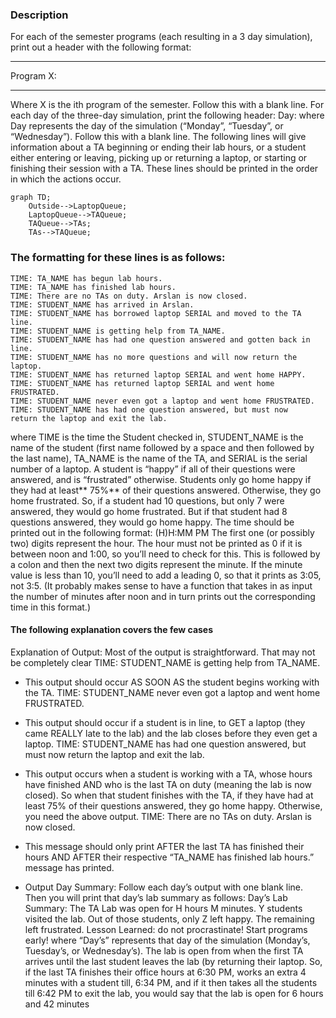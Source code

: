 ### Description

For each of the semester programs (each resulting in a 3 day simulation), print out a
header with the following format:
**********
Program X:
**********
Where X is the ith program of the semester. Follow this with a blank line. For each day
of the three-day simulation, print the following header: Day: where Day represents the
day of the simulation (“Monday”, “Tuesday”, or “Wednesday”).
Follow this with a blank line.
The following lines will give information about a TA beginning or ending their lab
hours, or a student either entering or leaving, picking up or returning a laptop, or
starting or finishing their session with a TA. These lines should be printed in the
order in which the actions occur.
```mermaid
graph TD;
    Outside-->LaptopQueue;
    LaptopQueue-->TAQueue;
	TAQueue-->TAs;
	TAs-->TAQueue;
```
### The formatting for these lines is as follows:
```text
TIME: TA_NAME has begun lab hours.
TIME: TA_NAME has finished lab hours.
TIME: There are no TAs on duty. Arslan is now closed.
TIME: STUDENT_NAME has arrived in Arslan.
TIME: STUDENT_NAME has borrowed laptop SERIAL and moved to the TA line.
TIME: STUDENT_NAME is getting help from TA_NAME.
TIME: STUDENT_NAME has had one question answered and gotten back in line.
TIME: STUDENT_NAME has no more questions and will now return the laptop.
TIME: STUDENT_NAME has returned laptop SERIAL and went home HAPPY.
TIME: STUDENT_NAME has returned laptop SERIAL and went home FRUSTRATED.
TIME: STUDENT_NAME never even got a laptop and went home FRUSTRATED.
TIME: STUDENT_NAME has had one question answered, but must now  
return the laptop and exit the lab.
```
where TIME is the time the Student checked in, STUDENT_NAME is the name of
the student (first name followed by a space and then followed by the last name),
TA_NAME is the name of the TA, and SERIAL is the serial number of a laptop.
A student is “happy” if all of their questions were answered, and is “frustrated”
otherwise. Students only go home happy if they had at least** 75%** of their questions
answered. Otherwise, they go home frustrated. So, if a student had 10
questions, but only 7 were answered, they would go home frustrated. But if that
student had 8 questions answered, they would go home happy.
The time should be printed out in the following format: (H)H:MM PM
The first one (or possibly two) digits represent the hour. The hour must not be
printed as 0 if it is between noon and 1:00, so you’ll need to check for this. This is
followed by a colon and then the next two digits represent the minute. If the
minute value is less than 10, you’ll need to add a leading 0, so that it prints as 3:05,
not 3:5. (It probably makes sense to have a function that takes in as input the
number of minutes after noon and in turn prints out the corresponding time in this
format.)

#### The following explanation covers the few cases 
Explanation of Output:
Most of the output is straightforward.
That may not be completely clear TIME: STUDENT_NAME is getting help from TA_NAME.
- This output should occur AS SOON AS the student begins working with the TA.
TIME: STUDENT_NAME never even got a laptop and went home FRUSTRATED.

- This output should occur if a student is in line, to GET a laptop (they came
REALLY late to the lab) and the lab closes before they even get a laptop.
TIME: STUDENT_NAME has had one question answered, but must now return
the laptop and exit the lab.
- This output occurs when a student is working with a TA, whose hours
have finished AND who is the last TA on duty (meaning the lab is now
closed). So when that student finishes with the TA, if they have had at least
75% of their questions answered, they go home happy. Otherwise, you need
the above output.
TIME: There are no TAs on duty. Arslan is now closed.

- This message should only print AFTER the last TA has finished their hours
AND AFTER their respective “TA_NAME has finished lab hours.” message
has printed.
- Output Day Summary:
	Follow each day’s output with one blank line. Then you will print that day’s lab
	summary as follows:
		Day’s Lab Summary:
		The TA Lab was open for H hours M minutes.
		Y students visited the lab. Out of those students, only Z left happy.
		The remaining left frustrated.
		Lesson Learned: do not procrastinate! Start programs early!
		where “Day’s” represents that day of the simulation (Monday’s, Tuesday’s, or
		Wednesday’s). The lab is open from when the first TA arrives until the last student
		leaves the lab (by returning their laptop. So, if the last TA finishes their office hours
		at 6:30 PM, works an extra 4 minutes with a student till, 6:34 PM, and if it then takes
		all the students till 6:42 PM to exit the lab, you would say that the lab is open for 6
		hours and 42 minutes
